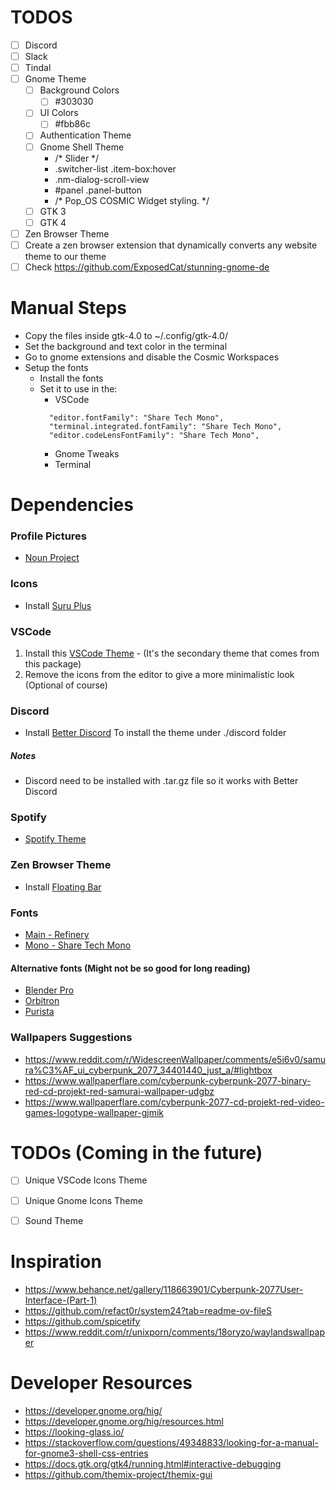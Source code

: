 # TODOS
- [ ] Discord
- [ ] Slack
- [ ] Tindal
- [ ] Gnome Theme
  - [ ] Background Colors
    - [ ] #303030
  - [ ] UI Colors
    - [ ] #fbb86c
  - [ ] Authentication Theme
  - [ ] Gnome Shell Theme
    - /* Slider */
    - .switcher-list .item-box:hover
    - .nm-dialog-scroll-view
    - #panel .panel-button
    - /* Pop_OS COSMIC Widget styling. */
  - [ ] GTK 3
  - [ ] GTK 4
- [ ] Zen Browser Theme
- [ ] Create a zen browser extension that dynamically converts any website theme to our theme
- [ ] Check https://github.com/ExposedCat/stunning-gnome-de

# Manual Steps
- Copy the files inside gtk-4.0 to ~/.config/gtk-4.0/
- Set the background and text color in the terminal
- Go to gnome extensions and disable the Cosmic Workspaces
- Setup the fonts
  - Install the fonts
  - Set it to use in the:
    - VSCode
    ```
      "editor.fontFamily": "Share Tech Mono",
      "terminal.integrated.fontFamily": "Share Tech Mono",
      "editor.codeLensFontFamily": "Share Tech Mono",
    ```
    - Gnome Tweaks
    - Terminal

# Dependencies

### Profile Pictures
- [Noun Project](https://thenounproject.com/browse/icons/term/cyberpunk/?qv=4334514)

### Icons
- Install [Suru Plus](https://github.com/gusbemacbe/suru-plus-aspromauros?tab=readme-ov-file#root-directory-recommended)

### VSCode
1. Install this [VSCode Theme]() - (It's the secondary theme that comes from this package)
2. Remove the icons from the editor to give a more minimalistic look (Optional of course)

### Discord
- Install [Better Discord](https://betterdiscord.app/)
To install the theme under ./discord folder
##### Notes
- Discord need to be installed with .tar.gz file so it works with Better Discord

### Spotify
- [Spotify Theme]()

### Zen Browser Theme
- Install [Floating Bar](https://zen-browser.app/mods/67b12475-1c26-4d13-9156-297383ed8dbf)

### Fonts
- [Main - Refinery](https://ifonts.xyz/refinery-font.html)
- [Mono - Share Tech Mono](https://fonts.google.com/specimen/Share+Tech+Mono)

#### Alternative fonts (Might not be so good for long reading)
- [Blender Pro](https://en.bestfonts.pro/font/blender-pro)
- [Orbitron](https://www.theleagueofmoveabletype.com/orbitron?style=medium)
- [Purista](https://www.suitcasetype.com/fonts/purista)

### Wallpapers Suggestions
- https://www.reddit.com/r/WidescreenWallpaper/comments/e5i6v0/samura%C3%AF_ui_cyberpunk_2077_34401440_just_a/#lightbox
- https://www.wallpaperflare.com/cyberpunk-cyberpunk-2077-binary-red-cd-projekt-red-samurai-wallpaper-udgbz
- https://www.wallpaperflare.com/cyberpunk-2077-cd-projekt-red-video-games-logotype-wallpaper-gjmik


# TODOs (Coming in the future)
- [ ] Unique VSCode Icons Theme
- [ ] Unique Gnome Icons Theme
- [ ] Sound Theme


# Inspiration
- https://www.behance.net/gallery/118663901/Cyberpunk-2077User-Interface-(Part-1)
- https://github.com/refact0r/system24?tab=readme-ov-fileS
- https://github.com/spicetify
- https://www.reddit.com/r/unixporn/comments/18oryzo/waylandswallpaper
# Developer Resources
- https://developer.gnome.org/hig/
- https://developer.gnome.org/hig/resources.html
- https://looking-glass.io/
- https://stackoverflow.com/questions/49348833/looking-for-a-manual-for-gnome3-shell-css-entries
- https://docs.gtk.org/gtk4/running.html#interactive-debugging
- https://github.com/themix-project/themix-gui
